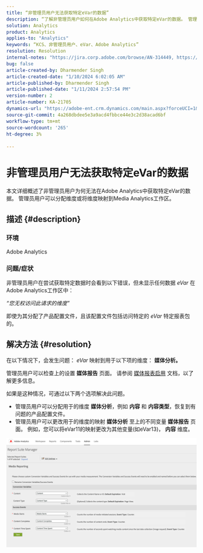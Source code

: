 ```yaml
---
title: “非管理员用户无法获取特定eVar的数据”
description: “了解非管理员用户如何在Adobe Analytics中获取特定eVar的数据。 管理员用户可以向Media Analytics工作区分配或映射维度。”
solution: Analytics
product: Analytics
applies-to: "Analytics"
keywords: “KCS、非管理员用户、eVar、Adobe Analytics”
resolution: Resolution
internal-notes: "https://jira.corp.adobe.com/browse/AN-314449, https://jira.corp.adobe.com/browse/AN-288651"
bug: false
article-created-by: Dharmender Singh
article-created-date: "1/10/2024 6:02:05 AM"
article-published-by: Dharmender Singh
article-published-date: "1/11/2024 2:57:54 PM"
version-number: 2
article-number: KA-21705
dynamics-url: "https://adobe-ent.crm.dynamics.com/main.aspx?forceUCI=1&pagetype=entityrecord&etn=knowledgearticle&id=f33c4ac5-7daf-ee11-a569-6045bd0065b6"
source-git-commit: 4a268dbdee5e3a9acd4fbbce44e3c2d38acad6bf
workflow-type: tm+mt
source-wordcount: '265'
ht-degree: 3%

---
```


# 非管理员用户无法获取特定eVar的数据


本文详细概述了非管理员用户为何无法在Adobe Analytics中获取特定eVar的数据。 管理员用户可以分配维度或将维度映射到Media Analytics工作区。

## 描述 {#description}


### <b>环境</b>

Adobe Analytics

### <b>问题/症状</b>

非管理员用户在尝试获取特定数据时会看到以下错误，但未显示任何数据 *eVar* 在Adobe Analytics工作区中：

*“您无权访问此请求的维度”*

即使为其分配了产品配置文件，且该配置文件包括访问特定的 *eVar* 特定报表包的。


## 解决方法 {#resolution}


在以下情况下，会发生问题： *eVar* 映射到用于以下项的维度： <b>媒体分析。 </b>

管理员用户可以检查上的设置 <b>媒体报告</b> 页面。 请参阅 [媒体报表启用](https://experienceleague.adobe.com/docs/media-analytics/using/media-reports/media-reports-enable.html?lang=zh-Hans) 文档，以了解更多信息。

如果是这种情况，可通过以下两个选项解决此问题。

- 管理员用户可以分配用于的维度 <b>媒体分析</b>，例如 <b>内容</b> 和 <b>内容类型</b>，恢复到有问题的产品配置文件。
- 管理员用户可以更改用于的维度的映射 <b>媒体分析</b> 至上的不同变量 <b>媒体报告</b> 页面。 例如，您可以将eVar11的映射更改为其他变量(如eVar13)， <b>内容</b> 维度。


![](assets/c3c48629-06e0-ed11-a7c7-6045bd006e5a.png)
